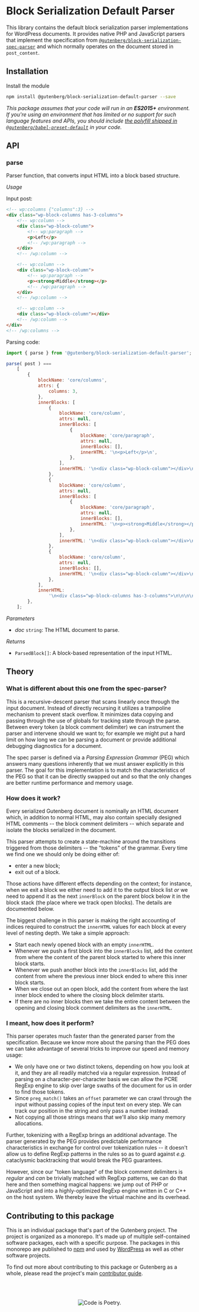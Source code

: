# Block Serialization Default Parser

This library contains the default block serialization parser implementations for WordPress documents. It provides native PHP and JavaScript parsers that implement the specification from [`@gutenberg/block-serialization-spec-parser`](https://github.com/WordPress/gutenberg/tree/HEAD/packages/block-serialization-spec-parser/README.md) and which normally operates on the document stored in `post_content`.

## Installation

Install the module

```bash
npm install @gutenberg/block-serialization-default-parser --save
```

_This package assumes that your code will run in an **ES2015+** environment. If you're using an environment that has limited or no support for such language features and APIs, you should include [the polyfill shipped in `@gutenberg/babel-preset-default`](https://github.com/WordPress/gutenberg/tree/HEAD/packages/babel-preset-default#polyfill) in your code._

## API

<!-- START TOKEN(Autogenerated API docs) -->

### parse

Parser function, that converts input HTML into a block based structure.

_Usage_

Input post:

```html
<!-- wp:columns {"columns":3} -->
<div class="wp-block-columns has-3-columns">
	<!-- wp:column -->
	<div class="wp-block-column">
		<!-- wp:paragraph -->
		<p>Left</p>
		<!-- /wp:paragraph -->
	</div>
	<!-- /wp:column -->

	<!-- wp:column -->
	<div class="wp-block-column">
		<!-- wp:paragraph -->
		<p><strong>Middle</strong></p>
		<!-- /wp:paragraph -->
	</div>
	<!-- /wp:column -->

	<!-- wp:column -->
	<div class="wp-block-column"></div>
	<!-- /wp:column -->
</div>
<!-- /wp:columns -->
```

Parsing code:

```js
import { parse } from '@gutenberg/block-serialization-default-parser';

parse( post ) ===
	[
		{
			blockName: 'core/columns',
			attrs: {
				columns: 3,
			},
			innerBlocks: [
				{
					blockName: 'core/column',
					attrs: null,
					innerBlocks: [
						{
							blockName: 'core/paragraph',
							attrs: null,
							innerBlocks: [],
							innerHTML: '\n<p>Left</p>\n',
						},
					],
					innerHTML: '\n<div class="wp-block-column"></div>\n',
				},
				{
					blockName: 'core/column',
					attrs: null,
					innerBlocks: [
						{
							blockName: 'core/paragraph',
							attrs: null,
							innerBlocks: [],
							innerHTML: '\n<p><strong>Middle</strong></p>\n',
						},
					],
					innerHTML: '\n<div class="wp-block-column"></div>\n',
				},
				{
					blockName: 'core/column',
					attrs: null,
					innerBlocks: [],
					innerHTML: '\n<div class="wp-block-column"></div>\n',
				},
			],
			innerHTML:
				'\n<div class="wp-block-columns has-3-columns">\n\n\n\n</div>\n',
		},
	];
```

_Parameters_

-   _doc_ `string`: The HTML document to parse.

_Returns_

-   `ParsedBlock[]`: A block-based representation of the input HTML.

<!-- END TOKEN(Autogenerated API docs) -->

## Theory

### What is different about this one from the spec-parser?

This is a recursive-descent parser that scans linearly once through the input document. Instead of directly recursing it utilizes a trampoline mechanism to prevent stack overflow. It minimizes data copying and passing through the use of globals for tracking state through the parse. Between every token (a block comment delimiter) we can instrument the parser and intervene should we want to; for example we might put a hard limit on how long we can be parsing a document or provide additional debugging diagnostics for a document.

The spec parser is defined via a _Parsing Expression Grammar_ (PEG) which answers many questions inherently that we must answer explicitly in this parser. The goal for this implementation is to match the characteristics of the PEG so that it can be directly swapped out and so that the only changes are better runtime performance and memory usage.

### How does it work?

Every serialized Gutenberg document is nominally an HTML document which, in addition to normal HTML, may also contain specially designed HTML comments -- the block comment delimiters -- which separate and isolate the blocks serialized in the document.

This parser attempts to create a state-machine around the transitions triggered from those delimiters -- the "tokens" of the grammar. Every time we find one we should only be doing either of:

-   enter a new block;
-   exit out of a block.

Those actions have different effects depending on the context; for instance, when we exit a block we either need to add it to the output block list _or_ we need to append it as the next `innerBlock` on the parent block below it in the block stack (the place where we track open blocks). The details are documented below.

The biggest challenge in this parser is making the right accounting of indices required to construct the `innerHTML` values for each block at every level of nesting depth. We take a simple approach:

-   Start each newly opened block with an empty `innerHTML`.
-   Whenever we push a first block into the `innerBlocks` list, add the content from where the content of the parent block started to where this inner block starts.
-   Whenever we push another block into the `innerBlocks` list, add the content from where the previous inner block ended to where this inner block starts.
-   When we close out an open block, add the content from where the last inner block ended to where the closing block delimiter starts.
-   If there are no inner blocks then we take the entire content between the opening and closing block comment delimiters as the `innerHTML`.

### I meant, how does it perform?

This parser operates much faster than the generated parser from the specification. Because we know more about the parsing than the PEG does we can take advantage of several tricks to improve our speed and memory usage:

-   We only have one or two distinct tokens, depending on how you look at it, and they are all readily matched via a regular expression. Instead of parsing on a character-per-character basis we can allow the PCRE RegExp engine to skip over large swaths of the document for us in order to find those tokens.
-   Since `preg_match()` takes an `offset` parameter we can crawl through the input without passing copies of the input text on every step. We can track our position in the string and only pass a number instead.
-   Not copying all those strings means that we'll also skip many memory allocations.

Further, tokenizing with a RegExp brings an additional advantage. The parser generated by the PEG provides predictable performance characteristics in exchange for control over tokenization rules -- it doesn't allow us to define RegExp patterns in the rules so as to guard against _e.g._ cataclysmic backtracking that would break the PEG guarantees.

However, since our "token language" of the block comment delimiters is _regular_ and _can_ be trivially matched with RegExp patterns, we can do that here and then something magical happens: we jump out of PHP or JavaScript and into a highly-optimized RegExp engine written in C or C++ on the host system. We thereby leave the virtual machine and its overhead.

## Contributing to this package

This is an individual package that's part of the Gutenberg project. The project is organized as a monorepo. It's made up of multiple self-contained software packages, each with a specific purpose. The packages in this monorepo are published to [npm](https://www.npmjs.com/) and used by [WordPress](https://make.wordpress.org/core/) as well as other software projects.

To find out more about contributing to this package or Gutenberg as a whole, please read the project's main [contributor guide](https://github.com/WordPress/gutenberg/tree/HEAD/CONTRIBUTING.md).

<br /><br /><p align="center"><img src="https://s.w.org/style/images/codeispoetry.png?1" alt="Code is Poetry." /></p>
